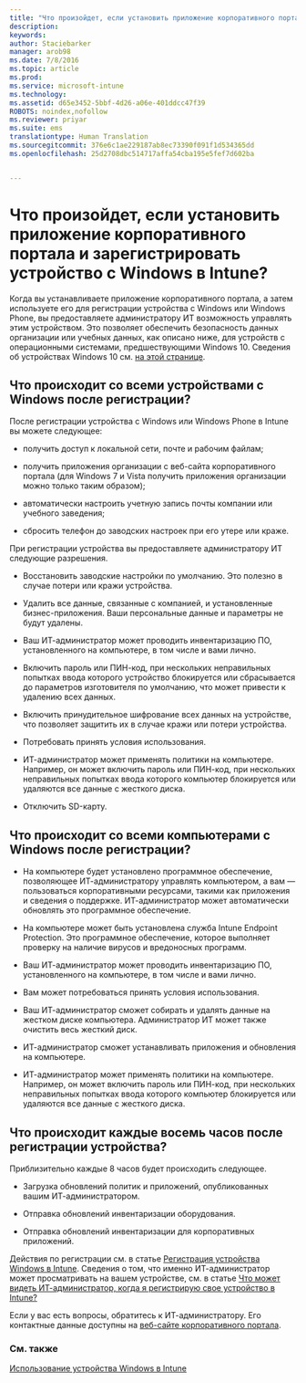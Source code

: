 ```yaml
---
title: "Что произойдет, если установить приложение корпоративного портала и зарегистрировать устройство с Windows в Intune? | Microsoft Intune"
description: 
keywords: 
author: Staciebarker
manager: arob98
ms.date: 7/8/2016
ms.topic: article
ms.prod: 
ms.service: microsoft-intune
ms.technology: 
ms.assetid: d65e3452-5bbf-4d26-a06e-401ddcc47f39
ROBOTS: noindex,nofollow
ms.reviewer: priyar
ms.suite: ems
translationtype: Human Translation
ms.sourcegitcommit: 376e6c1ae229187ab8ec73390f091f1d534365dd
ms.openlocfilehash: 25d2708dbc514717affa54cba195e5fef7d602ba


---
```



# Что произойдет, если установить приложение корпоративного портала и зарегистрировать устройство с Windows в Intune?

Когда вы устанавливаете приложение корпоративного портала, а затем используете его для регистрации устройства с Windows или Windows Phone, вы предоставляете администратору ИТ возможность управлять этим устройством. Это позволяет обеспечить безопасность данных организации или учебных данных, как описано ниже, для устройств с операционными системами, предшествующими Windows 10. Сведения об устройствах Windows 10 см. [на этой странице](what-happens-if-you-install-the-company-portal-app-and-enroll-your-device-in-intune-windows10.md).

## Что происходит со всеми устройствами с Windows после регистрации?
После регистрации устройства с Windows или Windows Phone в Intune вы можете следующее:

-   получить доступ к локальной сети, почте и рабочим файлам;

-   получить приложения организации с веб-сайта корпоративного портала (для Windows 7 и Vista получить приложения организации можно только таким образом);

-   автоматически настроить учетную запись почты компании или учебного заведения;

-   сбросить телефон до заводских настроек при его утере или краже.

При регистрации устройства вы предоставляете администратору ИТ следующие разрешения.

-   Восстановить заводские настройки по умолчанию. Это полезно в случае потери или кражи устройства.

-   Удалить все данные, связанные с компанией, и установленные бизнес-приложения. Ваши персональные данные и параметры не будут удалены.

-   Ваш ИТ-администратор может проводить инвентаризацию ПО, установленного на компьютере, в том числе и вами лично.

-   Включить пароль или ПИН-код, при нескольких неправильных попытках ввода которого устройство блокируется или сбрасывается до параметров изготовителя по умолчанию, что может привести к удалению всех данных.

-   Включить принудительное шифрование всех данных на устройстве, что позволяет защитить их в случае кражи или потери устройства.

-   Потребовать принять условия использования.

-   ИТ-администратор может применять политики на компьютере. Например, он может включить пароль или ПИН-код, при нескольких неправильных попытках ввода которого компьютер блокируется или удаляются все данные с жесткого диска.

-   Отключить SD-карту.

## Что происходит со всеми компьютерами с Windows после регистрации?

-  На компьютере будет установлено программное обеспечение, позволяющее ИТ-администратору управлять компьютером, а вам — пользоваться корпоративными ресурсами, такими как приложения и сведения о поддержке. ИТ-администратор может автоматически обновлять это программное обеспечение.

-  На компьютере может быть установлена служба Intune Endpoint Protection. Это программное обеспечение, которое выполняет проверку на наличие вирусов и вредоносных программ.

-  Ваш ИТ-администратор может проводить инвентаризацию ПО, установленного на компьютере, в том числе и вами лично.

-  Вам может потребоваться принять условия использования.

-  Ваш ИТ-администратор сможет собирать и удалять данные на жестком диске компьютера. Администратор ИТ может также очистить весь жесткий диск.

-  ИТ-администратор сможет устанавливать приложения и обновления на компьютере.

-  ИТ-администратор может применять политики на компьютере. Например, он может включить пароль или ПИН-код, при нескольких неправильных попытках ввода которого компьютер блокируется или удаляются все данные с жесткого диска.


## Что происходит каждые восемь часов после регистрации устройства?
Приблизительно каждые 8 часов будет происходить следующее.

-   Загрузка обновлений политик и приложений, опубликованных вашим ИТ-администратором.

-   Отправка обновлений инвентаризации оборудования.

-   Отправка обновлений инвентаризации для корпоративных приложений.

Действия по регистрации см. в статье [Регистрация устройства Windows в Intune](enroll-your-device-in-intune-windows.md). Сведения о том, что именно ИТ-администратор может просматривать на вашем устройстве, см. в статье [Что может видеть ИТ-администратор, когда я регистрирую свое устройство в Intune?](what-can-your-it-administrator-see-when-you-enroll-your-device-in-intune-windows.md)

Если у вас есть вопросы, обратитесь к ИТ-администратору. Его контактные данные доступны на [веб-сайте корпоративного портала](http://portal.manage.microsoft.com).

### См. также
[Использование устройства Windows в Intune](using-your-windows-device-with-intune.md)



<!--HONumber=Jul16_HO3-->


